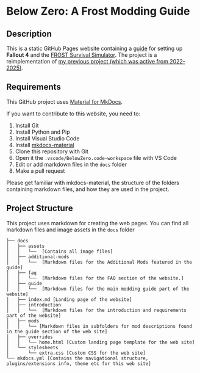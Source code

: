 # Below Zero: A Frost Modding Guide


## Description

This is a static GitHub Pages website containing a [guide](https://redawt.github.io/BelowZeroGuide) for setting up **Fallout 4** and the [FROST Survival Simulator](https://www.nexusmods.com/fallout4/mods/18898). The project is a reimplementation of [my previous project (which was active from 2022-2025)](https://github.com/Redawt/f4-frost-guide).

## Requirements
This GitHub project uses [Material for MkDocs](https://squidfunk.github.io/mkdocs-material/).

If you want to contribute to this website, you need to:

1. Install Git
2. Install Python and Pip
3. Install Visual Studio Code
4. Install [mkdocs-material](https://squidfunk.github.io/mkdocs-material/getting-started/)
5. Clone this repository with Git
6. Open it the `.vscode/BelowZero.code-workspace` file with VS Code
7. Edit or add markdown files in the `docs` folder
8. Make a pull request

Please get familiar with mkdocs-material, the structure of the folders containing markdown files, and how they are used in the project.


## Project Structure
This project uses markdown for creating the web pages.
You can find all markdown files and image assets in the `docs` folder

```
├── docs
│   ├── assets
│   │   └──  [Contains all image files]
│   ├── additional-mods
│   │   └──  [Markdown files for the Additional Mods featured in the guide]
│   ├── faq
│   │   └──  [Markdown files for the FAQ section of the website.]
│   ├── guide
│   │   └──  [Markdown files for the main modding guide part of the website]
│   ├── index.md [Landing page of the website]
│   ├── introduction
│   │   └──  [Markdown files for the introduction and requirements part of the website]
│   ├── mods
│   │   └── [Markdown files in subfolders for mod descriptions found in the guide section of the web site]
│   ├── overrides
│   │   └── home.html [Custom landing page template for the web site]
│   └── stylesheets
│       └── extra.css [Custom CSS for the web site]
└── mkdocs.yml [Contains the navigational structure, plugins/extensions info, theme etc for this web site]
```